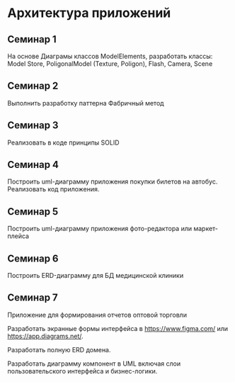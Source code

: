 # Архитектура приложений

## Семинар 1
На основе Диаграмы классов ModelElements, разработать классы: Model Store, PoligonalModel (Texture, Poligon), Flash, Camera, Scene

## Семинар 2
Выполнить разработку паттерна Фабричный метод

## Семинар 3
Реализовать в коде принципы SOLID

## Семинар 4
Построить uml-диаграмму приложения покупки билетов на автобус. Реализовать код приложения.

## Семинар 5
Построить uml-диаграмму приложения фото-редактора или маркет-плейса

## Семинар 6
Построить ERD-диаграмму для БД медицинской клиники

## Семинар 7
Приложение для формирования отчетов оптовой торговли

Разработать экранные формы интерфейса в https://www.figma.com/ или https://app.diagrams.net/.

Разработать полную ERD домена.

Разработать диаграмму компонент в UML включая слои пользовательского интерфейса и бизнес-логики.
